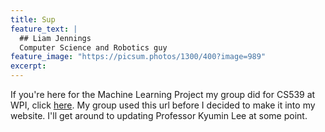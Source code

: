 ```yaml
---
title: Sup
feature_text: |
  ## Liam Jennings
  Computer Science and Robotics guy
feature_image: "https://picsum.photos/1300/400?image=989"
excerpt: 
---
```


If you're here for the Machine Learning Project my group did for CS539 at WPI, click [here](https://ldjennings.github.io/CS539FinalProject). My group used this url before I decided to make it into my website. I'll get around to updating Professor Kyumin Lee at some point. 

<!-- I'm Liam Jennings, welcome to my portfolio site. I'm a guy who knows some stuff about computer science and robotics, and likes use that knowy stuff to make cool things. Please pay me to do this.



I'm a software engineer from Seattle. I've always enjoyed problem solving, and software engineering was a natural extension to that. After trying it, I started learning robotics so I could solve physical problems. Since then, I've delved into robotic controls and machine learning through classes at Worcester Polytechnic Institute. I also dabble a bit with cyber security.

I love to read in my spare time, and hate myself while hiking. Cooking is fun too!

I recently interned at STR, where I worked on a cyber security project involving .NET programs. 

My primary goal is to build cool robots with the intelligence required to solve real world problems.  -->


